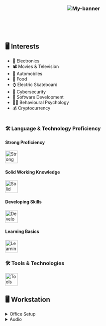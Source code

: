 <h3 align="center">
    <img src="https://i.imgur.com/fo3cTBF.jpeg" alt="My-banner">
</h3>

<br><br><br>

## 🖥️ **Interests**
- 🔌 Electronics
- 📽️ Movies & Television
- 🔰 Automobiles
- 🍡 Food
- ⌚ Electric Skateboard
- 🔐 Cybersecurity
- 📱 Software Development
- 👨‍🎓 Behavioural Psychology
- 💰 Cryptocurrency
<br><br>
### 🛠️ **Language & Technology Proficiency**
#### Strong Proficiency
<div align="left">
<img src="https://skillicons.dev/icons?i=react,mysql,java,cs,dotnet" height="40" alt="Strong Proficiency Technologies" />
</div>

#### Solid Working Knowledge
<div align="left">
<img src="https://skillicons.dev/icons?i=rust,python,nodejs" height="40" alt="Solid Working Knowledge Technologies" />
</div>

#### Developing Skills
<div align="left">
<img src="https://skillicons.dev/icons?i=js,firebase,azure,flutter" height="40" alt="Developing Skills Technologies" />
</div>

#### Learning Basics
<div align="left">
<img src="https://skillicons.dev/icons?i=linux" height="40" alt="Learning Basics Technologies" />
</div>

### 🛠️ **Tools & Technologies**
<div align="left">
<img src="https://skillicons.dev/icons?i=mongodb,tailwind,postman,git,eclipse,visualstudio" height="40" alt="Tools and Technologies" />
</div>

## 🖥️ **Workstation**
<details>
  <summary>Office Setup</summary>
  <ul>
    <li>Case: NCASE M1</li>
    <li>CPU: Intel Core i9-9900K</li>
    <li>Heatsink: Noctua NH-U9S</li>
    <li>Motherboard: ASRock Z390m-ITX</li>
    <li>Memory: G.Skill Trident Z RGB 16 GB (2 x 8 GB) DDR4-3600</li>
    <li>Storage: Samsung 870 Evo 1 TB</li>
    <li>Keyboard: Keychron C2 Wired Standard Keyboard</li>
    <li>Mouse: Logitech MX Vertical</li>
  </ul>
  <a href="https://pcpartpicker.com/list/4cNgfy" target="_blank">Full setup details here</a>
</details>

<details>
  <summary>Audio</summary>
  <ul>
    <li>Speakers: LG - XBOOM 700W</li>
    <li>Headphones: Astros A50 Gen 4</li>
  </ul>
</details>

<br><br>
